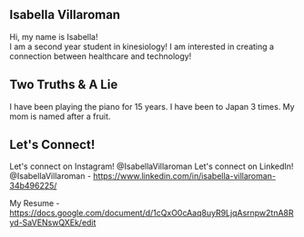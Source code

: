 ## Isabella Villaroman 
Hi, my name is Isabella!  
I am a second year student in kinesiology! 
I am interested in creating a connection between healthcare and technology! 
## Two Truths & A Lie 
I have been playing the piano for 15 years. 
I have been to Japan 3 times.
My mom is named after a fruit.
## Let's Connect! 
Let's connect on Instagram! @IsabellaVillaroman 
Let's connect on LinkedIn! @IsabellaVillaroman - https://www.linkedin.com/in/isabella-villaroman-34b496225/

My Resume - https://docs.google.com/document/d/1cQxO0cAaq8uyR9LjqAsrnpw2tnA8Ryd-SaVENswQXEk/edit 
